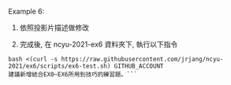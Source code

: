 Example 6:

1. 依照投影片描述做修改

2. 完成後, 在 ncyu-2021-ex6 資料夾下, 執行以下指令

```
bash <(curl -s https://raw.githubusercontent.com/jrjang/ncyu-2021/ex6/scripts/ex6-test.sh) GITHUB_ACCOUNT
建議新增結合EX0~EX6所用到技巧的練習題。```
